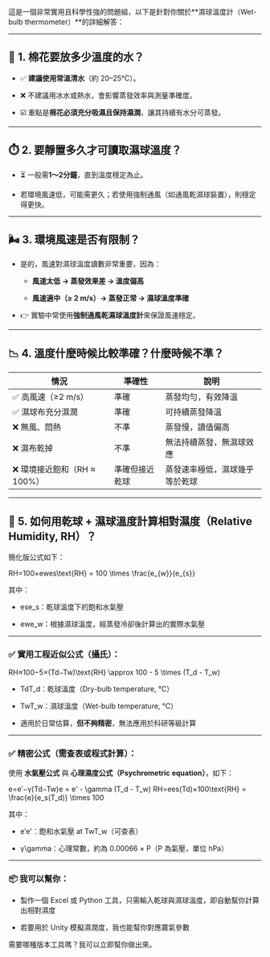 這是一個非常實用且科學性強的問題組，以下是針對你關於**濕球溫度計（Wet-bulb thermometer）**的詳細解答：

---

## 🧪 1. 棉花要放多少溫度的水？

- ✅ **建議使用常溫清水**（約 20–25°C）。
    
- ❌ 不建議用冰水或熱水，會影響蒸發效率與測量準確度。
    
- ☑️ 重點是**棉花必須充分吸濕且保持濕潤**，讓其持續有水分可蒸發。
    

---

## ⏱️ 2. 要靜置多久才可讀取濕球溫度？

- ⏳ 一般需**1～2分鐘**，直到溫度穩定為止。
    
- 若環境風速低，可能需更久；若使用強制通風（如通風乾濕球裝置），則穩定得更快。
    

---

## 🌬️ 3. 環境風速是否有限制？

- 是的，風速對濕球溫度讀數非常重要，因為：
    
    - **風速太低 → 蒸發效果差 → 溫度偏高**
        
    - **風速適中（≥ 2 m/s）→ 蒸發正常 → 濕球溫度準確**
        
- 👉 實驗中常使用**強制通風乾濕球溫度計**來保證風速穩定。
    

---

## 📉 4. 溫度什麼時候比較準確？什麼時候不準？

|情況|準確性|說明|
|---|---|---|
|✅ 高風速（≥2 m/s）|準確|蒸發均勻，有效降溫|
|✅ 濕球布充分濕潤|準確|可持續蒸發降溫|
|❌ 無風、悶熱|不準|蒸發慢，讀值偏高|
|❌ 濕布乾掉|不準|無法持續蒸發，無濕球效應|
|❌ 環境接近飽和（RH ≈ 100%）|準確但接近乾球|蒸發速率極低，濕球幾乎等於乾球|

---

## 📐 5. 如何用乾球 + 濕球溫度計算**相對濕度（Relative Humidity, RH）**？

簡化版公式如下：

RH=100×ewes\text{RH} = 100 \times \frac{e_{w}}{e_{s}}

其中：

- ese_s：乾球溫度下的飽和水氣壓
    
- ewe_w：根據濕球溫度，經蒸發冷卻後計算出的實際水氣壓
    

---

### ✅ 實用工程近似公式（攝氏）：

RH≈100−5×(Td−Tw)\text{RH} \approx 100 - 5 \times (T_d - T_w)

- TdT_d：乾球溫度（Dry-bulb temperature, °C）
    
- TwT_w：濕球溫度（Wet-bulb temperature, °C）
    
- 適用於日常估算，**但不夠精密**，無法應用於科研等級計算
    

---

### ✅ 精密公式（需查表或程式計算）：

使用 **水氣壓公式** 與 **心理濕度公式（Psychrometric equation）**，如下：

e=e′−γ(Td−Tw)e = e' - \gamma (T_d - T_w) RH=ees(Td)×100\text{RH} = \frac{e}{e_s(T_d)} \times 100

其中：

- e′e'：飽和水氣壓 at TwT_w（可查表）
    
- γ\gamma：心理常數，約為 0.00066 × P（P 為氣壓，單位 hPa）
    

---

### 📦 我可以幫你：

- 製作一個 Excel 或 Python 工具，只需輸入乾球與濕球溫度，即自動幫你計算出相對濕度
    
- 若要用於 Unity 模擬濕潤度，我也能幫你對應霧氣參數
    

需要哪種版本工具嗎？我可以立即幫你做出來。